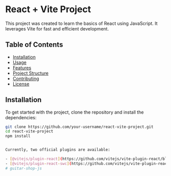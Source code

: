# React + Vite Project

This project was created to learn the basics of React using JavaScript. It leverages Vite for fast and efficient development.

## Table of Contents

- [Installation](#installation)
- [Usage](#usage)
- [Features](#features)
- [Project Structure](#project-structure)
- [Contributing](#contributing)
- [License](#license)

## Installation

To get started with the project, clone the repository and install the dependencies:

```bash
git clone https://github.com/your-username/react-vite-project.git
cd react-vite-project
npm install


Currently, two official plugins are available:

- [@vitejs/plugin-react](https://github.com/vitejs/vite-plugin-react/blob/main/packages/plugin-react/README.md) uses [Babel](https://babeljs.io/) for Fast Refresh
- [@vitejs/plugin-react-swc](https://github.com/vitejs/vite-plugin-react-swc) uses [SWC](https://swc.rs/) for Fast Refresh
#   g u i t a r - s h o p - j s 
 
 
